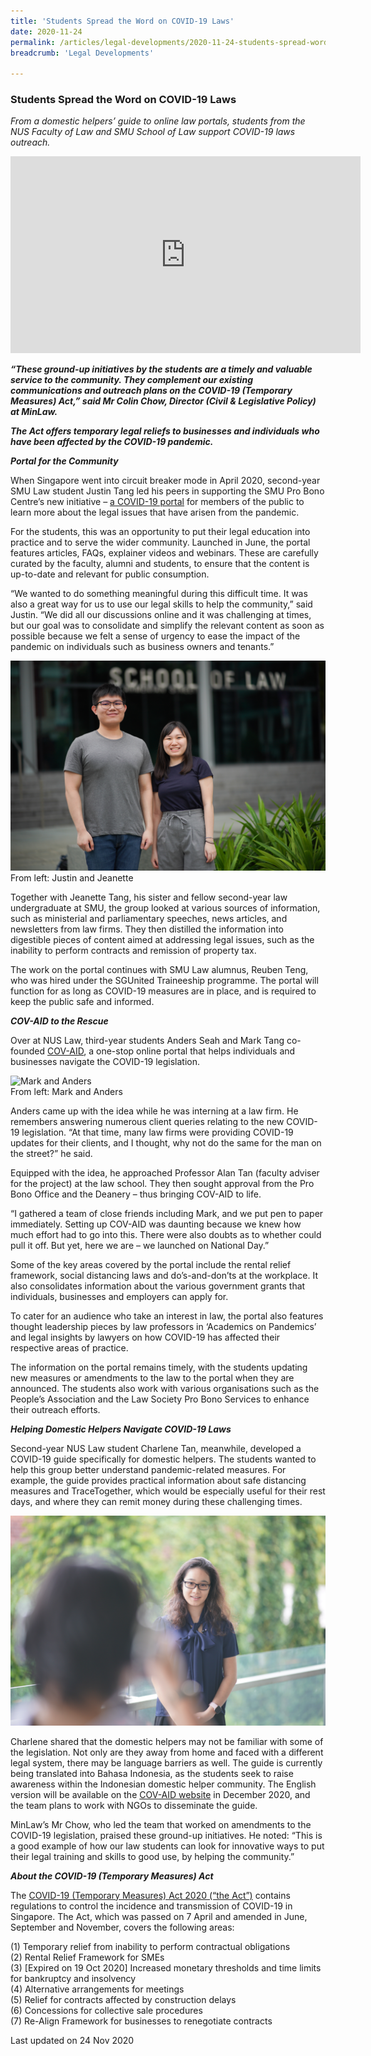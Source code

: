 ```yaml
---
title: 'Students Spread the Word on COVID-19 Laws'
date: 2020-11-24
permalink: /articles/legal-developments/2020-11-24-students-spread-word-on-covid19
breadcrumb: 'Legal Developments'

---
```



### **Students Spread the Word on COVID-19 Laws**

<i>From a domestic helpers’ guide to online law portals, students from the NUS Faculty of Law and SMU School of Law support COVID-19 laws outreach.</i>
<br>

<iframe width="560" height="315" src="https://www.youtube.com/embed/2IdL1OY1loE" frameborder="0" allow="accelerometer; autoplay; clipboard-write; encrypted-media; gyroscope; picture-in-picture" allowfullscreen></iframe>

<b><i>“These ground-up initiatives by the students are a timely and valuable service to the community. They complement our existing communications and outreach plans on the COVID-19 (Temporary Measures) Act,” said Mr Colin Chow, Director (Civil & Legislative Policy) at MinLaw.</i></b><br>

<b><i>The Act offers temporary legal reliefs to businesses and individuals who have been affected by the COVID-19 pandemic.</i></b>

<b><i>Portal for the Community</i></b>

When Singapore went into circuit breaker mode in April 2020, second-year SMU Law student Justin Tang led his peers in supporting the SMU Pro Bono Centre’s new initiative – <a href="https://pbc.smu.edu.sg/covid-19">a COVID-19 portal</a> for members of the public to learn more about the legal issues that have arisen from the pandemic.

For the students, this was an opportunity to put their legal education into practice and to serve the wider community. Launched in June, the portal features articles, FAQs, explainer videos and webinars. These are carefully curated by the faculty, alumni and students, to ensure that the content is up-to-date and relevant for public consumption.

“We wanted to do something meaningful during this difficult time. It was also a great way for us to use our legal skills to help the community,” said Justin. “We did all our discussions online and it was challenging at times, but our goal was to consolidate and simplify the relevant content as soon as possible because we felt a sense of urgency to ease the impact of the pandemic on individuals such as business owners and tenants.”

<div class="image">
  <img src="/images/Students2.jpg/" title="Justin and Jeanette" alt="Justin and Jeanette">
</div> From left: Justin and Jeanette

Together with Jeanette Tang, his sister and fellow second-year law undergraduate at SMU, the group looked at various sources of information, such as ministerial and parliamentary speeches, news articles, and newsletters from law firms. They then distilled the information into digestible pieces of content aimed at addressing legal issues, such as the inability to perform contracts and remission of property tax.

The work on the portal continues with SMU Law alumnus, Reuben Teng, who was hired under the SGUnited Traineeship programme. The portal will function for as long as COVID-19 measures are in place, and is required to keep the public safe and informed.

<b><i>COV-AID to the Rescue</i></b>

Over at NUS Law, third-year students Anders Seah and Mark Tang co-founded <a href="https://nus-covaid.com/">COV-AID</a>, a one-stop online portal that helps individuals and businesses navigate the COVID-19 legislation. 

<div class="image">
  <img src="/images/Students3.jpg/" title="Mark and Anders" alt="Mark and Anders">
</div> From left: Mark and Anders

Anders came up with the idea while he was interning at a law firm. He remembers answering numerous client queries relating to the new COVID-19 legislation. “At that time, many law firms were providing COVID-19 updates for their clients, and I thought, why not do the same for the man on the street?” he said.

Equipped with the idea, he approached Professor Alan Tan (faculty adviser for the project) at the law school. They then sought approval from the Pro Bono Office and the Deanery – thus bringing COV-AID to life.

“I gathered a team of close friends including Mark, and we put pen to paper immediately. Setting up COV-AID was daunting because we knew how much effort had to go into this. There were also doubts as to whether could pull it off. But yet, here we are – we launched on National Day.”

Some of the key areas covered by the portal include the rental relief framework, social distancing laws and do’s-and-don’ts at the workplace. It also consolidates information about the various government grants that individuals, businesses and employers can apply for. 

To cater for an audience who take an interest in law, the portal also features thought leadership pieces by law professors in ‘Academics on Pandemics’ and legal insights by lawyers on how COVID-19 has affected their respective areas of practice.

The information on the portal remains timely, with the students updating new measures or amendments to the law to the portal when they are announced. The students also work with various organisations such as the People’s Association and the Law Society Pro Bono Services to enhance their outreach efforts.

<b><i>Helping Domestic Helpers Navigate COVID-19 Laws</i></b>

Second-year NUS Law student Charlene Tan, meanwhile, developed a COVID-19 guide specifically for domestic helpers. The students wanted to help this group better understand pandemic-related measures. For example, the guide provides practical information about safe distancing measures and TraceTogether, which would be especially useful for their rest days, and where they can remit money during these challenging times.

<div class="image">
  <img src="/images/Students4.jpg/" title="Charlene Tan" alt="Charlene Tan">
</div>

Charlene shared that the domestic helpers may not be familiar with some of the legislation. Not only are they away from home and faced with a different legal system, there may be language barriers as well. The guide is currently being translated into Bahasa Indonesia, as the students seek to raise awareness within the Indonesian domestic helper community. The English version will be available on the <a href="https://nus-covaid.com/additional-resources">COV-AID website</a> in December 2020, and the team plans to work with NGOs to disseminate the guide.

MinLaw’s Mr Chow, who led the team that worked on amendments to the COVID-19 legislation, praised these ground-up initiatives. He noted: “This is a good example of how our law students can look for innovative ways to put their legal training and skills to good use, by helping the community.”

<b><i>About the COVID-19 (Temporary Measures) Act</i></b>

The <a href="https://www.mlaw.gov.sg/covid19-relief">COVID-19 (Temporary Measures) Act 2020 (“the Act”)</a> contains regulations to control the incidence and transmission of COVID-19 in Singapore. The Act, which was passed on 7 April and amended in June, September and November, covers the following areas:

(1) Temporary relief from inability to perform contractual obligations
<br>(2) Rental Relief Framework for SMEs
<br>(3) [Expired on 19 Oct 2020] Increased monetary thresholds and time limits for bankruptcy and insolvency
<br>(4) Alternative arrangements for meetings
<br>(5) Relief for contracts affected by construction delays
<br>(6) Concessions for collective sale procedures
<br>(7) Re-Align Framework for businesses to renegotiate contracts


<p class="right-side-updated">Last updated on 24 Nov 2020</p>

